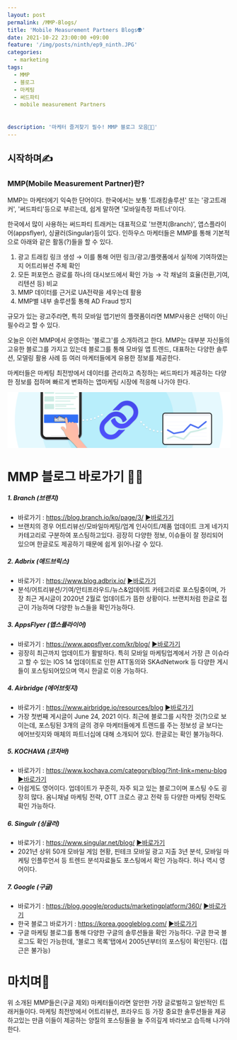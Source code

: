 ```yaml
---
layout: post
permalink: /MMP-Blogs/
title: '‍Mobile Measurement Partners Blogs👽'
date: 2021-10-22 23:00:00 +09:00
feature: '/img/posts/ninth/ep9_ninth.JPG'
categories:
  - marketing
tags:
  - MMP
  - 블로그
  - 마케팅
  - 써드파티
  - mobile measurement Partners


description: '마케터 즐겨찾기 필수! MMP 블로그 모음🤟🏻'
---
```


## 시작하며✍️
### MMP(Mobile Measurement Partner)란?

MMP는 마케터에기 익숙한 단어이다.
한국에서는 보통 '트래킹솔루션' 또는 '광고트래커', '써드파티'등으로 부르는데, 쉽게 말하면 '모바일측정 파트너'이다.

한국에서 많이 사용하는 써드파티 트래커는 대표적으로 '브랜치(Branch)', 앱스플라이어(appsflyer), 싱귤러(Singular)등이 있다.
인하우스 마케터들은 MMP를 통해 기본적으로 아래와 같은 활동(?)들을 할 수 있다.

 1. 광고 트래킹 링크 생성 → 이를 통해 어떤 링크/광고/플랫폼에서 실적에 기여하였는지 어트리뷰션 주체 확인
 2. 모든 퍼포먼스 광로를 하나의 대시보드에서 확인 가능 → 각 채널의 효율(전환,기여,리텐션 등) 비교
 3. MMP 데이터를 근거로 UA전략을 세우는데 활용
 4. MMP별 내부 솔루션툴 통해 AD Fraud 방지

규모가 있는 광고주라면, 특히 모바일 앱기반의 플랫폼이라면 MMP사용은 선택이 아닌 필수라고 할 수 있다.

 오늘은 이런 MMP에서 운영하는 '블로그'를 소개하려고 한다. MMP는 대부분 자신들의 고유한 블로그를 가지고 있는데
 블로그를 통해 모바일 앱 트렌드, 대표하는 다양한 솔루션, 모델링 활용 사례 등 여러 마케터들에게 유용한 정보를 제공한다.

 마케터들은 마케팅 최전방에서 데이터를 관리하고 측정하는 써드파티가 제공하는 다양한 정보를 접하며
 빠르게 변화하는 앱마케팅 시장에 적응해 나가야 한다.


![출처/Adjust Help center](/img/posts/ninth/img1.JPG)


# MMP 블로그 바로가기 ✍🏻



##### 1. Branch (브랜치)
  - 바로가기 : https://blog.branch.io/ko/page/3/
  [▶바로가기](https://blog.branch.io/ko/page/3/)
  - 브랜치의 경우 어트리뷰선/모바일마케팅/업계 인사이트/제품 업데이트 크게 네가지 카테고리로 구분하여 포스팅하고있다. 굉장히 다양한 정보, 이슈들이 잘 정리되어 있으며 한글로도 제공하기 때문에 쉽게 읽어나갈 수 있다.

##### 2. Adbrix (애드브릭스)
   - 바로가기 : https://www.blog.adbrix.io/
     [▶바로가기](https://www.blog.adbrix.io/)
   - 분석/어트리뷰션/기여/안티프라우드/뉴스&업데이트 카테고리로 포스팅중이며, 가장 최근 게시글이 2020년 2월로 업데이트가 뜸한 상황이다. 브랜치처럼 한글로 접근이 가능하며 다양한 뉴스들을 확인가능하다.

##### 3. AppsFlyer (앱스플라이어)
   - 바로가기 : https://www.appsflyer.com/kr/blog/
    [▶바로가기](https://www.appsflyer.com/kr/blog/)
   - 굉장히 최근까지 업데이트가 활발하다. 특히 모바일 마케팅업계에서 가장 큰 이슈라고 할 수 있는 IOS 14 업데이트로 인한 ATT동의와 SKAdNetwork 등 다양한 게시들이 포스팅되어있으며 역시 한글로 이용 가능하다.


##### 4. Airbridge (에어브릿지)
   - 바로가기 : https://www.airbridge.io/resources/blog
    [▶바로가기](https://www.airbridge.io/resources/blog)
   - 가장 첫번째 게시글이 June 24, 2021 이다. 최근에 블로그를 시작한 것(?)으로 보이는데, 포스팅된 3개의 글의 경우 마케터들에게 트렌드를 주는 정보성 글 보다는 에어브릿지와 매체의 파트너십에 대해 소개되어 있다. 한글로는 확인 불가능하다.


##### 5. KOCHAVA (코차바)
- 바로가기 : https://www.kochava.com/category/blog/?int-link=menu-blog
[▶바로가기](https://www.kochava.com/category/blog/?int-link=menu-blog)
- 아쉽게도 영어이다. 업데이트가 꾸준히, 자주 되고 있는 블로그이며 포스팅 수도 굉장히 많다. 옴니채널 마케팅 전략, OTT 크로스 광고 전략 등 다양한 마케팅 전략도 확인 가능하다.


##### 6. Singulr (싱귤러)
- 바로가기 : https://www.singular.net/blog/
[▶바로가기](https://www.singular.net/blog/)
- 2021년 상위 50개 모바일 게임 현황, 핀테크 모바일 광고 지출 3년 분석, 모바일 마케팅 인플루언서 등 트렌드 분석자료들도 포스팅에서 확인 가능하다. 허나 역시 영어이다.

##### 7. Google (구글)
- 바로가기 : https://blog.google/products/marketingplatform/360/
[▶바로가기](https://blog.google/products/marketingplatform/360/)
- 한국 블로그 바로가기 : https://korea.googleblog.com/
[▶바로가기](https://korea.googleblog.com/)
- 구글 마케팅 블로그를 통해 다양한 구글의 솔루션들을 확인 가능하다. 구글 한국 블로그도 확인 가능한데, '블로그 목록'탭에서 2005년부터의 포스팅이 확인된다. (접근은 불가능)



# 마치며🐰

위 소개된 MMP들은(구글 제외) 마케터들이라면 알만한 가장 글로벌하고 일반적인 트래커들이다. 마케팅 최전방에서 어트리뷰션, 프라우드 등 가장 중요한 솔루션들을 제공하고있는 만큼 이들이 제공하는 양질의 포스팅들을 늘 주의깊게 바라보고 습득해 나가야 한다.
